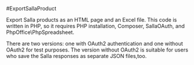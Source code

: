 #ExportSallaProduct

Export Salla products as an HTML page and an Excel file. This code is written in PHP, so it requires PHP installation, Composer, SallaOAuth, and PhpOffice\PhpSpreadsheet.

There are two versions: one with OAuth2 authentication and one without OAuth2 for test purposes.
The version without OAuth2 is suitable for users who save the Salla responses as separate JSON files,too.
